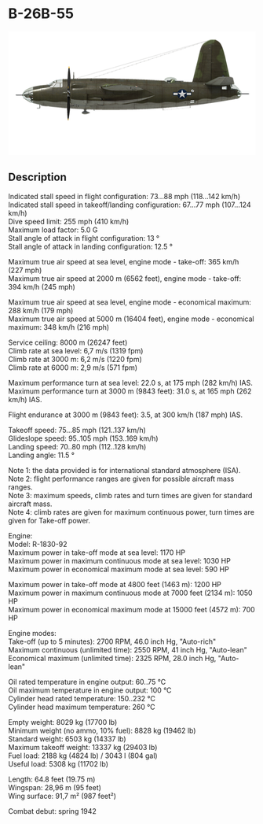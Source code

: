 # B-26B-55

![b26b55](../images/planes/b26b55.png)

## Description

Indicated stall speed in flight configuration: 73...88 mph (118...142 km/h)  
Indicated stall speed in takeoff/landing configuration: 67...77 mph (107...124 km/h)  
Dive speed limit: 255 mph (410 km/h)  
Maximum load factor: 5.0 G  
Stall angle of attack in flight configuration: 13 °  
Stall angle of attack in landing configuration: 12.5 °  
  
Maximum true air speed at sea level, engine mode - take-off: 365 km/h (227 mph)  
Maximum true air speed at 2000 m (6562 feet), engine mode - take-off: 394 km/h (245 mph)  
  
Maximum true air speed at sea level, engine mode - economical maximum: 288 km/h (179 mph)  
Maximum true air speed at 5000 m (16404 feet), engine mode - economical maximum: 348 km/h (216 mph)  
  
Service ceiling: 8000 m (26247 feet)  
Climb rate at sea level: 6,7 m/s (1319 fpm)  
Climb rate at 3000 m: 6,2 m/s (1220 fpm)  
Climb rate at 6000 m: 2,9 m/s (571 fpm)  
  
Maximum performance turn at sea level: 22.0 s, at 175 mph (282 km/h) IAS.  
Maximum performance turn at 3000 m (9843 feet): 31.0 s, at 165 mph (262 km/h) IAS.  
  
Flight endurance at 3000 m (9843 feet): 3.5, at 300 km/h (187 mph) IAS.  
  
Takeoff speed: 75...85 mph (121..137 km/h)  
Glideslope speed: 95..105 mph (153..169 km/h)  
Landing speed: 70..80 mph (112..128 km/h)  
Landing angle: 11.5 °  
  
Note 1: the data provided is for international standard atmosphere (ISA).  
Note 2: flight performance ranges are given for possible aircraft mass ranges.  
Note 3: maximum speeds, climb rates and turn times are given for standard aircraft mass.  
Note 4: climb rates are given for maximum continuous power, turn times are given for Take-off power.  
  
Engine:  
Model: R-1830-92  
Maximum power in take-off mode at sea level: 1170 HP  
Maximum power in maximum continuous mode at sea level: 1030 HP  
Maximum power in economical maximum mode at sea level: 590 HP  
  
Maximum power in take-off mode at 4800 feet (1463 m): 1200 HP  
Maximum power in maximum continuous mode at 7000 feet (2134 m): 1050 HP  
Maximum power in economical maximum mode at 15000 feet (4572 m): 700 HP  
  
Engine modes:  
Take-off (up to 5 minutes): 2700 RPM, 46.0 inch Hg, "Auto-rich"  
Maximum continuous (unlimited time): 2550 RPM, 41 inch Hg, "Auto-lean"  
Economical maximum (unlimited time): 2325 RPM, 28.0 inch Hg, "Auto-lean"  
  
Oil rated temperature in engine output: 60..75 °C  
Oil maximum temperature in engine output: 100 °C  
Cylinder head rated temperature: 150..232 °C  
Cylinder head maximum temperature: 260 °C  
  
Empty weight: 8029 kg (17700 lb)  
Minimum weight (no ammo, 10% fuel): 8828 kg (19462 lb)  
Standard weight: 6503 kg (14337 lb)  
Maximum takeoff weight: 13337 kg (29403 lb)  
Fuel load: 2188 kg (4824 lb) / 3043 l (804 gal)  
Useful load: 5308 kg (11702 lb)  
  
Length: 64.8 feet (19.75 m)  
Wingspan: 28,96 m (95 feet)  
Wing surface: 91,7 m² (987 feet²)  
  
Combat debut: spring 1942
